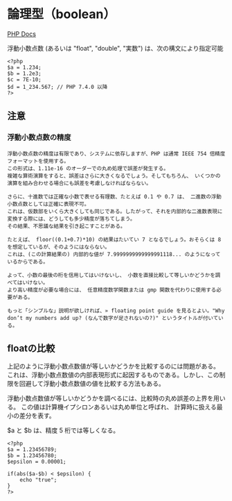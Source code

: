 # 論理型（boolean）

[PHP Docs](https://www.php.net/manual/ja/language.types.float.php)

浮動小数点数 (あるいは "float", "double", "実数") は、次の構文により指定可能

```
<?php
$a = 1.234;
$b = 1.2e3;
$c = 7E-10;
$d = 1_234.567; // PHP 7.4.0 以降
?>
```

## 注意
### 浮動小数点数の精度

```
浮動小数点数の精度は有限であり、システムに依存しますが、PHP は通常 IEEE 754 倍精度フォーマットを使用する。
この形式は、1.11e-16 のオーダーでの丸め処理で誤差が発生する。
複雑な算術演算をすると、誤差はさらに大きくなるでしょう。そしてもちろん、 いくつかの演算を組み合わせる場合にも誤差を考慮しなければならない。

さらに、十進数では正確な小数で表せる有理数、たとえば 0.1 や 0.7 は、 二進数の浮動小数点数としては正確に表現不可。
これは、仮数部をいくら大きくしても同じである。したがって、それを内部的な二進数表現に変換する際には、どうしても多少精度が落ちてしまう。
その結果、不思議な結果を引き起こすことがある。

たとえば、 floor((0.1+0.7)*10) の結果はたいてい 7 となるでしょう。おそらくは 8 を想定しているが、そのようにはならない。
これは、(この計算結果の) 内部的な値が 7.9999999999999991118... のようになっているからである。

よって、小数の最後の桁を信用してはいけないし、 小数を直接比較して等しいかどうかを調べてはいけない。
より高い精度が必要な場合には、 任意精度数学関数または gmp 関数を代わりに使用する必要がある。

もっと「シンプルな」説明が欲しければ、» floating point guide を見るとよい。"Why don’t my numbers add up? (なんで数字が足されないの?)" というタイトルが付いている。
```

## floatの比較

上記のように浮動小数点数値が等しいかどうかを比較するのには問題がある。
これは、浮動小数点数値の内部表現形式に起因するものである。しかし、この制限を回避して浮動小数点数値の値を比較する方法もある。

浮動小数点数値が等しいかどうかを調べるには、比較時の丸め誤差の上界を用いる。
この値は計算機イプシロンあるいは丸め単位と呼ばれ、 計算時に扱える最小の差分を表す。

$a と $b は、精度 5 桁では等しくなる。

```
<?php
$a = 1.23456789;
$b = 1.23456780;
$epsilon = 0.00001;

if(abs($a-$b) < $epsilon) {
    echo "true";
}
?>
```
